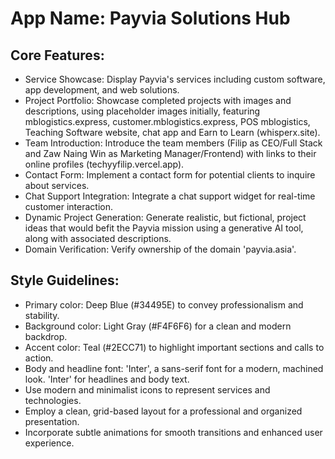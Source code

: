 # **App Name**: Payvia Solutions Hub

## Core Features:

- Service Showcase: Display Payvia's services including custom software, app development, and web solutions.
- Project Portfolio: Showcase completed projects with images and descriptions, using placeholder images initially, featuring mblogistics.express, customer.mblogistics.express, POS mblogistics, Teaching Software website, chat app and Earn to Learn (whisperx.site).
- Team Introduction: Introduce the team members (Filip as CEO/Full Stack and Zaw Naing Win as Marketing Manager/Frontend) with links to their online profiles (techyyfilip.vercel.app).
- Contact Form: Implement a contact form for potential clients to inquire about services.
- Chat Support Integration: Integrate a chat support widget for real-time customer interaction.
- Dynamic Project Generation: Generate realistic, but fictional, project ideas that would befit the Payvia mission using a generative AI tool, along with associated descriptions.
- Domain Verification: Verify ownership of the domain 'payvia.asia'.

## Style Guidelines:

- Primary color: Deep Blue (#34495E) to convey professionalism and stability.
- Background color: Light Gray (#F4F6F6) for a clean and modern backdrop.
- Accent color: Teal (#2ECC71) to highlight important sections and calls to action.
- Body and headline font: 'Inter', a sans-serif font for a modern, machined look. 'Inter' for headlines and body text.
- Use modern and minimalist icons to represent services and technologies.
- Employ a clean, grid-based layout for a professional and organized presentation.
- Incorporate subtle animations for smooth transitions and enhanced user experience.
